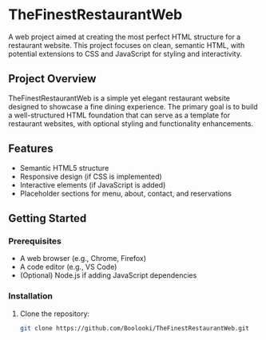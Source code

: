 # TheFinestRestaurantWeb

A web project aimed at creating the most perfect HTML structure for a restaurant website. This project focuses on clean, semantic HTML, with potential extensions to CSS and JavaScript for styling and interactivity.

## Project Overview

TheFinestRestaurantWeb is a simple yet elegant restaurant website designed to showcase a fine dining experience. The primary goal is to build a well-structured HTML foundation that can serve as a template for restaurant websites, with optional styling and functionality enhancements.

## Features

- Semantic HTML5 structure
- Responsive design (if CSS is implemented)
- Interactive elements (if JavaScript is added)
- Placeholder sections for menu, about, contact, and reservations

## Getting Started

### Prerequisites

- A web browser (e.g., Chrome, Firefox)
- A code editor (e.g., VS Code)
- (Optional) Node.js if adding JavaScript dependencies

### Installation

1. Clone the repository:
   ```bash
   git clone https://github.com/Boolooki/TheFinestRestaurantWeb.git
